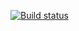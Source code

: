 [![Build status](https://ci.appveyor.com/api/projects/status/fq4259dublum6vud?svg=true)](https://ci.appveyor.com/project/Neuxz/hotkeyhost)

